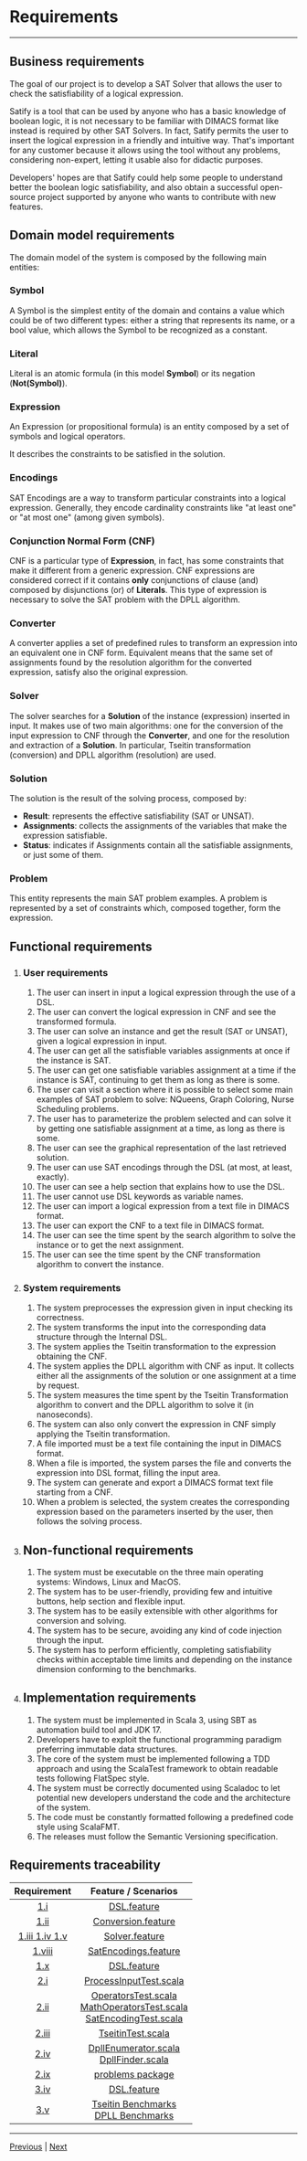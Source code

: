 # Requirements

---

## Business requirements

The goal of our project is to develop a SAT Solver that allows the user to check
the satisfiability of a logical expression.

Satify is a tool that can be used by anyone who has a basic knowledge of boolean logic,
it is not necessary to be familiar with DIMACS format like instead is required by other SAT Solvers.
In fact, Satify permits the user to insert the logical expression in a friendly and intuitive way.
That's important for any customer because it allows using the tool without any problems, considering non-expert,
letting it usable also for didactic purposes.

Developers' hopes are that Satify could help some people to understand better the boolean logic satisfiability,
and also obtain a successful open-source project supported by anyone who wants to contribute with new features.

## Domain model requirements

The domain model of the system is composed by the following main entities:

### Symbol

A Symbol is the simplest entity of the domain and contains a value which could be of two different types: either a
string that represents its name, or a bool value, which allows the Symbol to be recognized as a constant.

### Literal

Literal is an atomic formula (in this model **Symbol**) or its negation (**Not(Symbol)**).

### Expression

An Expression (or propositional formula) is an entity composed by a set of symbols and logical operators.

It describes the constraints to be satisfied in the solution.

### Encodings

SAT Encodings are a way to transform particular constraints into a logical expression.
Generally, they encode cardinality constraints like "at least one" or "at most one" (among given symbols).

### Conjunction Normal Form (CNF)

CNF is a particular type of **Expression**, in fact, has some constraints that make it different from a generic
expression.
CNF expressions are considered correct if it contains **only** conjunctions of clause (and)
composed by disjunctions (or) of **Literals**.
This type of expression is necessary to solve the SAT problem with the DPLL algorithm.

### Converter

A converter applies a set of predefined rules to transform an expression into an equivalent one in CNF form.
Equivalent means that the same set of assignments found by the resolution
algorithm for the converted expression, satisfy also the original expression.

### Solver

The solver searches for a **Solution** of the instance (expression) inserted in input.
It makes use of two main algorithms: one for the conversion of the input expression to CNF through the **Converter**,
and one for the resolution and extraction of a **Solution**.
In particular, Tseitin transformation (conversion) and DPLL algorithm (resolution) are used.

### Solution

The solution is the result of the solving process, composed by:

- **Result**: represents the effective satisfiability (SAT or UNSAT).
- **Assignments**: collects the assignments of the variables that make the expression satisfiable.
- **Status**: indicates if Assignments contain all the satisfiable assignments, or just some of them.

### Problem

This entity represents the main SAT problem examples.
A problem is represented by a set of constraints which, composed together, form the expression.

## Functional requirements

1. ### User requirements
    1. The user can insert in input a logical expression through the use of a DSL.
    2. The user can convert the logical expression in CNF and see the transformed formula.
    3. The user can solve an instance and get the result (SAT or UNSAT), given a logical expression in input.
    4. The user can get all the satisfiable variables assignments at once if the instance is SAT.
    5. The user can get one satisfiable variables assignment at a time if the instance is SAT, continuing to get them
       as long as there is some.
    6. The user can visit a section where it is possible to select some main examples of SAT problem to solve: NQueens,
       Graph Coloring, Nurse Scheduling problems.
    7. The user has to parameterize the problem selected and can solve it by getting one satisfiable assignment at a
       time, as long as there is some.
    8. The user can see the graphical representation of the last retrieved solution.
    9. The user can use SAT encodings through the DSL (at most, at least, exactly).
    10. The user can see a help section that explains how to use the DSL.
    11. The user cannot use DSL keywords as variable names.
    12. The user can import a logical expression from a text file in DIMACS format.
    13. The user can export the CNF to a text file in DIMACS format.
    14. The user can see the time spent by the search algorithm to solve the instance or to get the next assignment.
    15. The user can see the time spent by the CNF transformation algorithm to convert the instance.

2. ### System requirements
    1. The system preprocesses the expression given in input checking its correctness.
    2. The system transforms the input into the corresponding data structure through the Internal DSL.
    3. The system applies the Tseitin transformation to the expression obtaining the CNF.
    4. The system applies the DPLL algorithm with CNF as input.
       It collects either all the assignments of the solution or one assignment at a time by request.
    5. The system measures the time spent by the Tseitin Transformation algorithm to convert and the DPLL algorithm to
       solve it (in nanoseconds).
    6. The system can also only convert the expression in CNF simply applying the Tseitin transformation.
    7. A file imported must be a text file containing the input in DIMACS format.
    8. When a file is imported, the system parses the file and converts the expression into DSL format, filling the
       input area.
    9. The system can generate and export a DIMACS format text file starting from a CNF.
    10. When a problem is selected, the system creates the corresponding expression based on the parameters inserted by
        the user, then follows the solving process.

3. ## Non-functional requirements
    1. The system must be executable on the three main operating systems: Windows, Linux and MacOS.
    2. The system has to be user-friendly, providing few and intuitive buttons, help section and flexible input.
    3. The system has to be easily extensible with other algorithms for conversion and solving.
    4. The system has to be secure, avoiding any kind of code injection through the input.
    5. The system has to perform efficiently, completing satisfiability checks within acceptable
       time limits and depending on the instance dimension conforming to the benchmarks.

4. ## Implementation requirements
    1. The system must be implemented in Scala 3, using SBT as automation build tool and JDK 17.
    2. Developers have to exploit the functional programming paradigm preferring immutable data structures.
    3. The core of the system must be implemented following a TDD approach and using the ScalaTest framework to obtain
       readable tests following FlatSpec style.
    4. The system must be correctly documented using Scaladoc to let potential new developers understand the code and
       the architecture of the system.
    5. The code must be constantly formatted following a predefined code style using ScalaFMT.
    6. The releases must follow the Semantic Versioning specification.

## Requirements traceability

|             Requirement              |                                                                                                                   Feature / Scenarios                                                                                                                   |
|:------------------------------------:|:-------------------------------------------------------------------------------------------------------------------------------------------------------------------------------------------------------------------------------------------------------:|
|      [1.i](#user-requirements)       |                                                                                              [DSL.feature](../../src/test/resources/features/DSL.feature)                                                                                               |
|      [1.ii](#user-requirements)      |                                                                               [Conversion.feature](../../src/test/resources/features/Conversion.featureConversionfeature)                                                                               |                                                                                          |
| [1.iii 1.iv 1.v](#user-requirements) |                                                                                           [Solver.feature](../../src/test/resources/features/Solver.feature)                                                                                            |
|     [1.viii](#user-requirements)     |                                                                                     [SatEncodings.feature](../../src/test/resources/features/SatEncodings.feature)                                                                                      |                                                                              |
|      [1.x](#user-requirements)       |                                                                                              [DSL.feature](../../src/test/resources/features/DSL.feature)                                                                                               |
|     [2.i](#system-requirements)      |                                                                                    [ProcessInputTest.scala](../../src/test/scala/satify/dsl/ProcessInputTest.scala)                                                                                     |
|     [2.ii](#system-requirements)     | [OperatorsTest.scala](../../src/test/scala/satify/dsl/OperatorsTest.scala) <br/> [MathOperatorsTest.scala](../../src/test/scala/satify/dsl/MathOperatorsTest.scala)<br/> [SatEncodingTest.scala](../../src/test/scala/satify/dsl/SatEncodingTest.scala) |
|    [2.iii](#system-requirements)     |                                                                              [TseitinTest.scala](../../src/test/scala/satify/update/converters/tseitin/TseitinTest.scala)                                                                               |
|     [2.iv](#system-requirements)     |                         [DpllEnumerator.scala](../../src/test/scala/satify/update/solver/dpll/impl/DpllEnumeratorTest.scala) <br/> [DpllFinder.scala](../../src/test/scala/satify/update/solver/dpll/impl/DpllFinderTest.scala)                         |                                                                                                 |                                                                                                                       |
|     [2.ix](#system-requirements)     |                                                                                                [problems package](../../src/test/scala/satify/problems)                                                                                                 |
| [3.iv](#non-functional-requirements) |                                                                                              [DSL.feature](../../src/test/resources/features/DSL.feature)                                                                                               |
| [3.v](#non-functional-requirements)  |                                        [Tseitin Benchmarks](../../src/test/scala/satify/update/converters/tseitin/benchmark) <br/>  [DPLL Benchmarks](../../src/test/scala/satify/update/solver/dpll/benchmark)                                         |

---

[Previous](1-methodology.md) | [Next](3-architectural-design.md)
